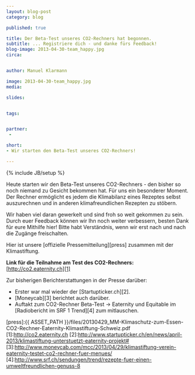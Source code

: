```yaml
---
layout: blog-post
category: blog

published: true

title: Der Beta-Test unseres CO2-Rechners hat begonnen.
subtitle: ... Registriere dich - und danke fürs Feedback!
blog-image: 2013-04-30-team_happy.jpg
circa: 


author: Manuel Klarmann

image: 2013-04-30-team_happy.jpg
media: 

slides:


tags:


partner:
 - 

short: 
- Wir starten den Beta-Test unseres CO2-Rechners!

---
```



{% include JB/setup %}

Heute starten wir den Beta-Test unseres CO2-Rechners - den bisher so noch niemand zu Gesicht bekommen hat.
Für uns ein besonderer Moment. Der Rechner ermöglicht es jedem die Klimabilanz eines Rezeptes selbst auszurechnen und in anderen klimafreundlichen Rezepten zu stöbern.

Wir haben viel daran gewerkelt und sind froh so weit gekommen zu sein. Durch euer Feedback können wir Ihn noch weiter verbessern, besten Dank für eure Mithilfe hier! Bitte habt Verständnis, wenn wir erst nach und nach die Zugänge freischalten.

Hier ist unsere [offizielle Pressemitteilung][press] zusammen mit der Klimastiftung.


**Link für die Teilnahme am Test des CO2-Rechners:** [http://co2.eaternity.ch][1]




Zur bisherigen Berichterstattungen in der Presse darüber:

- Erster war mal wieder der [Startupticker.ch][2].
- [Moneycab][3] berichtet auch darüber.
- Auftakt zum CO2-Rechner Beta-Test -> Eaternity und Equitable im [Radiobericht im SRF 1 Trend][4] zum mitlauschen.

[press]:{{ ASSET_PATH }}/files/20130429_MM-Klimaschutz-zum-Essen-CO2-Rechner-Eaternity-Klimastiftung-Schweiz.pdf
[1]:http://co2.eaternity.ch
[2]:http://www.startupticker.ch/en/news/april-2013/klimastiftung-unterstuetzt-eaternity-projekt#
[3]:http://www.moneycab.com/mcc/2013/04/29/klimastiftung-verein-eaternity-testet-co2-rechner-fuer-menues/
[4]:http://www.srf.ch/sendungen/trend/rezepte-fuer-einen-umweltfreundlichen-genuss-8




